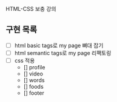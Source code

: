 HTML-CSS 보충 강의

## 구현 목록
- [ ] html basic tags로 my page 뼈대 잡기
- [ ] html semantic tags로 my page 리팩토링
- [ ] css 적용
  - [] profile
  - [] video
  - [] words
  - [] foods
  - [] footer
